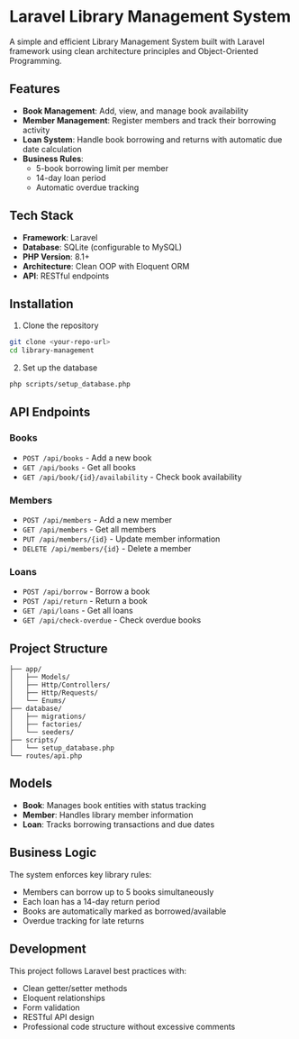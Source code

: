 # Laravel Library Management System

A simple and efficient Library Management System built with Laravel framework using clean architecture principles and Object-Oriented Programming.

## Features

- **Book Management**: Add, view, and manage book availability
- **Member Management**: Register members and track their borrowing activity
- **Loan System**: Handle book borrowing and returns with automatic due date calculation
- **Business Rules**: 
  - 5-book borrowing limit per member
  - 14-day loan period
  - Automatic overdue tracking

## Tech Stack

- **Framework**: Laravel
- **Database**: SQLite (configurable to MySQL)
- **PHP Version**: 8.1+
- **Architecture**: Clean OOP with Eloquent ORM
- **API**: RESTful endpoints

## Installation

1. Clone the repository
```bash
git clone <your-repo-url>
cd library-management
```

2. Set up the database
```bash
php scripts/setup_database.php
```

## API Endpoints

### Books
- `POST /api/books` - Add a new book
- `GET /api/books` - Get all books
- `GET /api/book/{id}/availability` - Check book availability

### Members
- `POST /api/members` - Add a new member
- `GET /api/members` - Get all members
- `PUT /api/members/{id}` - Update member information
- `DELETE /api/members/{id}` - Delete a member

### Loans
- `POST /api/borrow` - Borrow a book
- `POST /api/return` - Return a book
- `GET /api/loans` - Get all loans
- `GET /api/check-overdue` - Check overdue books

## Project Structure

```
├── app/
│   ├── Models/
│   ├── Http/Controllers/
│   ├── Http/Requests/
│   └── Enums/
├── database/
│   ├── migrations/
│   ├── factories/
│   └── seeders/
├── scripts/
│   └── setup_database.php
└── routes/api.php
```

## Models

- **Book**: Manages book entities with status tracking
- **Member**: Handles library member information
- **Loan**: Tracks borrowing transactions and due dates

## Business Logic

The system enforces key library rules:
- Members can borrow up to 5 books simultaneously
- Each loan has a 14-day return period
- Books are automatically marked as borrowed/available
- Overdue tracking for late returns

## Development

This project follows Laravel best practices with:
- Clean getter/setter methods
- Eloquent relationships
- Form validation
- RESTful API design
- Professional code structure without excessive comments

